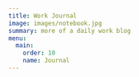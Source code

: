 ```yaml
---
title: Work Journal
image: images/notebook.jpg
summary: more of a daily work blog
menu: 
  main:
    order: 10
    name: Journal
---
```


